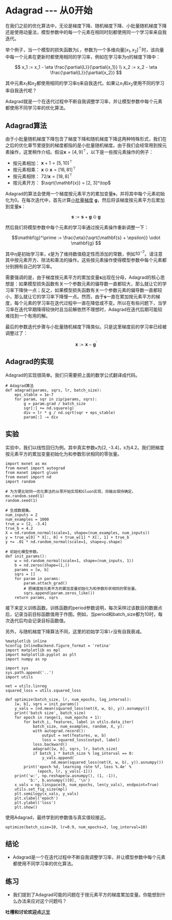 # Adagrad --- 从0开始


在我们之前的优化算法中，无论是梯度下降、随机梯度下降、小批量随机梯度下降还是使用动量法，模型参数中的每一个元素在相同时刻都使用同一个学习率来自我迭代。

举个例子，当一个模型的损失函数为$L$，参数为一个多维向量$[x_1, x_2]^\top$时，该向量中每一个元素在更新时都使用相同的学习率，例如在学习率为$\eta$的梯度下降中：

$$
x_1 := x_1 - \eta \frac{\partial{L}}{\partial{x_1}} \\
x_2 := x_2 - \eta \frac{\partial{L}}{\partial{x_2}}
$$

其中元素$x_1$和$x_2$都使用相同的学习率$\eta$来自我迭代。如果让$x_1$和$x_2$使用不同的学习率自我迭代呢？


Adagrad就是一个在迭代过程中不断自我调整学习率，并让模型参数中每个元素都使用不同学习率的优化算法。


## Adagrad算法

由于小批量随机梯度下降包含了梯度下降和随机梯度下降这两种特殊形式，我们在之后的优化章节里提到的梯度都指的是小批量随机梯度。由于我们会经常用到按元素操作，这里稍作介绍。假设$\mathbf{x} = [4, 9]^\top$，以下是一些按元素操作的例子：

* 按元素相加： $\mathbf{x} + 1 = [5, 10]^\top$
* 按元素相乘： $\mathbf{x} \odot \mathbf{x} = [16, 81]^\top$
* 按元素相除： $72 / \mathbf{x} = [18, 8]^\top$
* 按元素开方： $\sqrt{\mathbf{x}} = [2, 3]^\top$

Adagrad的算法会使用一个梯度按元素平方的累加变量$\mathbf{s}$，并将其中每个元素初始化为0。在每次迭代中，首先计算[小批量梯度](gd-sgd-scratch.md) $\mathbf{g}$，然后将该梯度按元素平方后累加到变量$\mathbf{s}$：

$$\mathbf{s} := \mathbf{s} + \mathbf{g} \odot \mathbf{g} $$

然后我们将模型参数中每个元素的学习率通过按元素操作重新调整一下：

$$\mathbf{g}^\prime := \frac{\eta}{\sqrt{\mathbf{s} + \epsilon}} \odot \mathbf{g} $$

其中$\eta$是初始学习率，$\epsilon$是为了维持数值稳定性而添加的常数，例如$10^{-7}$。请注意其中按元素开方、除法和乘法的操作。这些按元素操作使得模型参数中每个元素都分别拥有自己的学习率。

需要强调的是，由于梯度按元素平方的累加变量$\mathbf{s}$出现在分母，Adagrad的核心思想是：如果模型损失函数有关一个参数元素的偏导数一直都较大，那么就让它的学习率下降快一点；反之，如果模型损失函数有关一个参数元素的偏导数一直都较小，那么就让它的学习率下降慢一点。然而，由于$\mathbf{s}$一直在累加按元素平方的梯度，每个元素的学习率在迭代过程中一直在降低或不变。所以在有些问题下，当学习率在迭代早期降得较快时且当前解依然不理想时，Adagrad在迭代后期可能较难找到一个有用的解。

最后的参数迭代步骤与小批量随机梯度下降类似。只是这里梯度前的学习率已经被调整过了：

$$\mathbf{x} := \mathbf{x} - \mathbf{g}^\prime $$




## Adagrad的实现

Adagrad的实现很简单。我们只需要把上面的数学公式翻译成代码。

```{.python .input  n=1}
# Adagrad算法
def adagrad(params, sqrs, lr, batch_size):
    eps_stable = 1e-7
    for param, sqr in zip(params, sqrs):
        g = param.grad / batch_size
        sqr[:] += nd.square(g)
        div = lr * g / nd.sqrt(sqr + eps_stable)
        param[:] -= div
```

## 实验

实验中，我们以线性回归为例。其中真实参数`w`为[2, -3.4]，`b`为4.2。我们把梯度按元素平方的累加变量初始化为和参数形状相同的零张量。

```{.python .input  n=2}
import mxnet as mx
from mxnet import autograd
from mxnet import gluon
from mxnet import nd
import random

# 为方便比较同一优化算法的从零开始实现和Gluon实现，将输出保持确定。
mx.random.seed(1)
random.seed(1)

# 生成数据集。
num_inputs = 2
num_examples = 1000
true_w = [2, -3.4]
true_b = 4.2
X = nd.random_normal(scale=1, shape=(num_examples, num_inputs))
y = true_w[0] * X[:, 0] + true_w[1] * X[:, 1] + true_b
y += .01 * nd.random_normal(scale=1, shape=y.shape)

# 初始化模型参数。
def init_params():
    w = nd.random_normal(scale=1, shape=(num_inputs, 1))
    b = nd.zeros(shape=(1,))
    params = [w, b]
    sqrs = []
    for param in params:
        param.attach_grad()
        # 把梯度按元素平方的累加变量初始化为和参数形状相同的零张量。
        sqrs.append(param.zeros_like())
    return params, sqrs
```

接下来定义训练函数。训练函数的period参数说明，每次采样过该数目的数据点后，记录当前目标函数值用于作图。例如，当period和batch_size都为10时，每次迭代后均会记录目标函数值。

另外，与随机梯度下降算法不同，这里的初始学习率`lr`没有自我衰减。

```{.python .input  n=3}
%matplotlib inline
%config InlineBackend.figure_format = 'retina'
import matplotlib as mpl
import matplotlib.pyplot as plt
import numpy as np

import sys
sys.path.append('..')
import utils

net = utils.linreg
squared_loss = utils.squared_loss

def optimize(batch_size, lr, num_epochs, log_interval):
    [w, b], sqrs = init_params()
    y_vals = [nd.mean(squared_loss(net(X, w, b), y)).asnumpy()]
    print('batch size', batch_size)
    for epoch in range(1, num_epochs + 1):
        for batch_i, features, label in utils.data_iter(
            batch_size, num_examples, random, X, y):
            with autograd.record():
                output = net(features, w, b)
                loss = squared_loss(output, label)
            loss.backward()
            adagrad([w, b], sqrs, lr, batch_size)
            if batch_i * batch_size % log_interval == 0:
                y_vals.append(
                    nd.mean(squared_loss(net(X, w, b), y)).asnumpy())
        print('epoch %d, learning rate %f, loss %.4e' % 
              (epoch, lr, y_vals[-1]))
    print('w:', np.reshape(w.asnumpy(), (1, -1)), 
          'b:', b.asnumpy()[0], '\n')
    x_vals = np.linspace(0, num_epochs, len(y_vals), endpoint=True)
    utils.set_fig_size(mpl)
    plt.semilogy(x_vals, y_vals)
    plt.xlabel('epoch')
    plt.ylabel('loss')
    plt.show()
```

使用Adagrad，最终学到的参数值与真实值较接近。

```{.python .input  n=4}
optimize(batch_size=10, lr=0.9, num_epochs=3, log_interval=10)
```

## 结论

* Adagrad是一个在迭代过程中不断自我调整学习率，并让模型参数中每个元素都使用不同学习率的优化算法。


## 练习

* 我们提到了Adagrad可能的问题在于按元素平方的梯度累加变量。你能想到什么办法来应对这个问题吗？

**吐槽和讨论欢迎点**[这里](https://discuss.gluon.ai/t/topic/2273)
